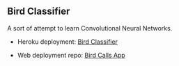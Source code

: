 ﻿## Bird Classifier

A sort of attempt to learn Convolutional Neural Networks.

- Heroku deployment: [Bird Classifier](https://birdcalls.herokuapp.com/)

- Web deployment repo: [Bird Calls App](https://github.com/Xavier4t/Bird-Calls-App)


